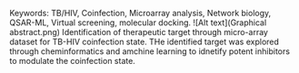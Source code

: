Keywords: TB/HIV, Coinfection, Microarray analysis, Network biology, QSAR-ML, Virtual screening, molecular docking.
![Alt text](Graphical abstract.png)
Identification of therapeutic target through micro-array dataset for TB-HIV coinfection state. THe identified target was explored through cheminformatics and amchine learning to idnetify potent inhibitors to modulate the coinfection state.

